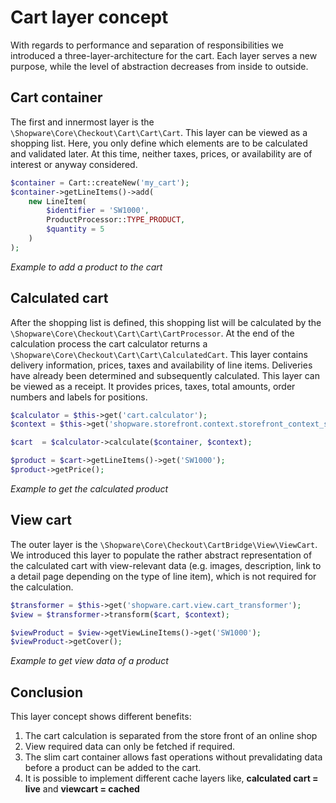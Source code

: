 # Cart layer concept

With regards to performance and separation of responsibilities we introduced a three-layer-architecture for the cart. Each layer serves a new purpose, while the level of abstraction decreases from inside to outside.

## Cart container
The first and innermost layer is the `\Shopware\Core\Checkout\Cart\Cart\Cart`. 
This layer can be viewed as a shopping list. Here, you only define which elements are to be calculated and validated later.
At this time, neither taxes, prices, or availability are of interest or anyway considered.

```php
$container = Cart::createNew('my_cart');
$container->getLineItems()->add(
    new LineItem(
        $identifier = 'SW1000',
        ProductProcessor::TYPE_PRODUCT,
        $quantity = 5
    )
);
```
*Example to add a product to the cart*


## Calculated cart
After the shopping list is defined, this shopping list will be calculated by the `\Shopware\Core\Checkout\Cart\Cart\CartProcessor`.
At the end of the calculation process the cart calculator returns a `\Shopware\Core\Checkout\Cart\Cart\CalculatedCart`. This layer
contains delivery information, prices, taxes and availability of line items. Deliveries have already been determined and subsequently calculated.
This layer can be viewed as a receipt. It provides prices, taxes, total amounts, order numbers and labels for positions.

```php
$calculator = $this->get('cart.calculator');
$context = $this->get('shopware.storefront.context.storefront_context_service')->getShopContext();

$cart  = $calculator->calculate($container, $context);

$product = $cart->getLineItems()->get('SW1000');
$product->getPrice();
```
*Example to get the calculated product*

## View cart
The outer layer is the `\Shopware\Core\Checkout\CartBridge\View\ViewCart`. We introduced this layer to populate the rather abstract representation of the calculated cart with view-relevant data (e.g. images, description, link to a detail page depending on the type of line item), which is not required for the calculation.

```php
$transformer = $this->get('shopware.cart.view.cart_transformer');
$view = $transformer->transform($cart, $context);

$viewProduct = $view->getViewLineItems()->get('SW1000');
$viewProduct->getCover();
```
*Example to get view data of a product*


## Conclusion

This layer concept shows different benefits:

1. The cart calculation is separated from the store front of an online shop 
2. View required data can only be fetched if required.
3. The slim cart container allows fast operations without prevalidating data before a product can be added to the cart.
4. It is possible to implement different cache layers like, **calculated cart = live** and **viewcart = cached**
